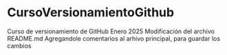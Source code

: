 # CursoVersionamientoGithub
Curso de versionamiento de GitHub Enero 2025
Modificación del archivo README.md
Agregandole comentarios al arhivo principal, para guardar los cambios
